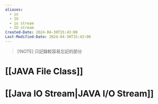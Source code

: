 ```yaml
---
aliases:
  - io
  - IO
  - io stream
  - IO stream
Created-Date: 2024-04-30T15:43:00
Last-Modified-Date: 2024-04-30T15:43:00
---
```

>[!NOTE] 只記錄較容易忘記的部分

# [[JAVA File Class]]
# [[Java IO Stream|JAVA I/O Stream]]
